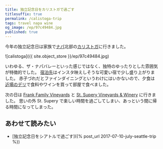 ```yaml
---
title: 独立記念日をカリストガで過ごす
titlesuffix: true
permalink: /calistoga-trip
tags: travel napa wine
og_image: /ep/97c49484.jpg
published: true
---
```


今年の独立記念日は家族で[ナパ](https://ja.wikipedia.org/wiki/ナパ郡_(カリフォルニア州))北部の[カリストガ](http://www.visitcalifornia.com/jp/attraction/カリストガ)に行きました。

![calistoga]({{ site.object_store }}/ep/97c49484.jpg)

いわゆる、ザ・ナパバレーといった感じではなく、独特のゆったりとした雰囲気が特徴的でした。
[宿泊先](https://www.tripadvisor.com/Hotel_Review-g32143-d80906-Reviews-Calistoga_Motor_Lodge_and_Spa-Calistoga_Napa_Valley_California.html)はインスタ映えしそうな可愛い宿で少し盛り上がりました。
赤子づれだとファインダイニングというわけにはいかないので、夕食は[近場のデリ](https://www.yelp.com/biz/cal-mart-calistoga)で食料やワインを買って部屋で食べました。

次の日は [Frank Family Vineyards](https://www.frankfamilyvineyards.com) と [St. Supery Vineyards & Winery](https://www.stsupery.com) に行きました。
思いの外 St. Supery で楽しい時間を過ごしてしまい、あっという間に帰る時間になってしまった。

## あわせて読みたい

- [独立記念日をシアトルで過ごす]({% post_url 2017-07-10-july-seattle-trip %})
